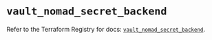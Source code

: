 # `vault_nomad_secret_backend`

Refer to the Terraform Registry for docs: [`vault_nomad_secret_backend`](https://registry.terraform.io/providers/hashicorp/vault/4.2.0/docs/resources/nomad_secret_backend).
